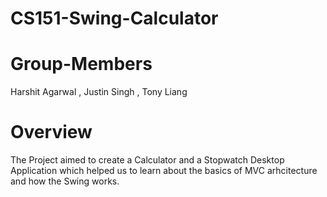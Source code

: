 # CS151-Swing-Calculator

# Group-Members
Harshit Agarwal , Justin Singh , Tony Liang

# Overview

The Project aimed to create a Calculator and a Stopwatch Desktop Application which helped us to learn about the basics of MVC arhcitecture and how the Swing works.
